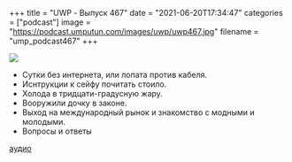 +++
title = "UWP - Выпуск 467"
date = "2021-06-20T17:34:47"
categories = ["podcast"]
image = "https://podcast.umputun.com/images/uwp/uwp467.jpg"
filename = "ump_podcast467"
+++

![](https://podcast.umputun.com/images/uwp/uwp467.jpg)

- Сутки без интернета, или лопата против кабеля.
- Иснтрукции к сейфу почитать стоило.
- Холода в тридцати-градусную жару.
- Вооружили дочку в законе.
- Выход на международный рынок и знакомство с модными и молодыми.
- Вопросы и ответы

[аудио](https://podcast.umputun.com/media/ump_podcast467.mp3)
<audio src="https://podcast.umputun.com/media/ump_podcast467.mp3" preload="none"></audio>
